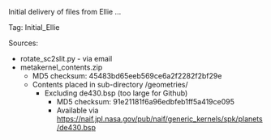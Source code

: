 Initial delivery of files from Ellie ...

Tag:  Initial_Ellie

Sources:

* rotate_sc2slit.py - via email
* metakernel_contents.zip
  * MD5 checksum: 45483bd65eeb569ce6a2f2282f2bf29e
  * Contents placed in sub-directory /geometries/
    * Excluding de430.bsp (too large for Github)
      * MD5 checksum:  91e21181f6a96edbfeb1ff5a419ce095
      * Available via https://naif.jpl.nasa.gov/pub/naif/generic_kernels/spk/planets/de430.bsp
